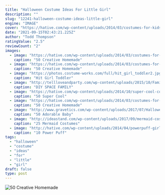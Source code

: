 ```yaml
---
title: "Halloween Costume Ideas For Little Girl"
description: ""
slug: "12241-halloween-costume-ideas-little-girl"
engine: "IMAGE"
cover: "https://hative.com/wp-content/uploads/2014/03/costumes-for-kids/17-witch-kid-costume-idea.jpg"
date: "2021-09-15T02:43:21.225Z"
author: "Todd Thompson"
ratingValue: "2.5"
reviewCount: "2"
images:
  - image: "https://hative.com/wp-content/uploads/2014/03/costumes-for-kids/17-witch-kid-costume-idea.jpg"
    caption: "50 Creative Homemade"
  - image: "https://hative.com/wp-content/uploads/2014/03/costumes-for-kids/37-little-mummies-kid-costume.jpg"
    caption: "50 Creative Homemade"
  - image: "https://photos.costume-works.com/full/hit_girl_toddler2.jpg"
    caption: "Hit Girl Toddler"
  - image: "http://tellloveandparty.com/wp-content/uploads/2015/10/Family-Halloween-Costume-ideas-Tell-Love-and-Party.jpg"
    caption: "DIY SPACE FAMILY"
  - image: "https://hative.com/wp-content/uploads/2014/10/super-cool-costume-ideas/47-funny-costume.jpg"
    caption: "50 Super Cool"
  - image: "https://hative.com/wp-content/uploads/2014/03/costumes-for-kids/18-owl-kid-costume-idea.jpg"
    caption: "50 Creative Homemade"
  - image: "http://www.gravetics.com/wp-content/uploads/2017/07/Halloween-Costume-Crochet-Black-and-Orange-Dress.jpg"
    caption: "50 Adorable Baby"
  - image: "http://ideastand.com/wp-content/uploads/2017/09/mermaid-costume-diy/20-mermaid-costume-diy-ideas-tutorials.jpg"
    caption: "25 Mermaid Costumes"
  - image: "http://hative.com/wp-content/uploads/2014/04/powerpuff-girls-costumes/7-paper-mache-homemade-costumes.jpg"
    caption: "10 Power Puff"
tags:
  - "halloween"
  - "costume"
  - "ideas"
  - "for"
  - "little"
  - "girl"
draft: false
type: post
---
```



![50 Creative Homemade](https://hative.com/wp-content/uploads/2014/03/costumes-for-kids/18-owl-kid-costume-idea.jpg "50 Creative Homemade")


<!--inArticleAds-->

<!--galleryOne-->


<!--inArticleAds-->

<!--galleryTwo-->


<!--galleryThree-->

